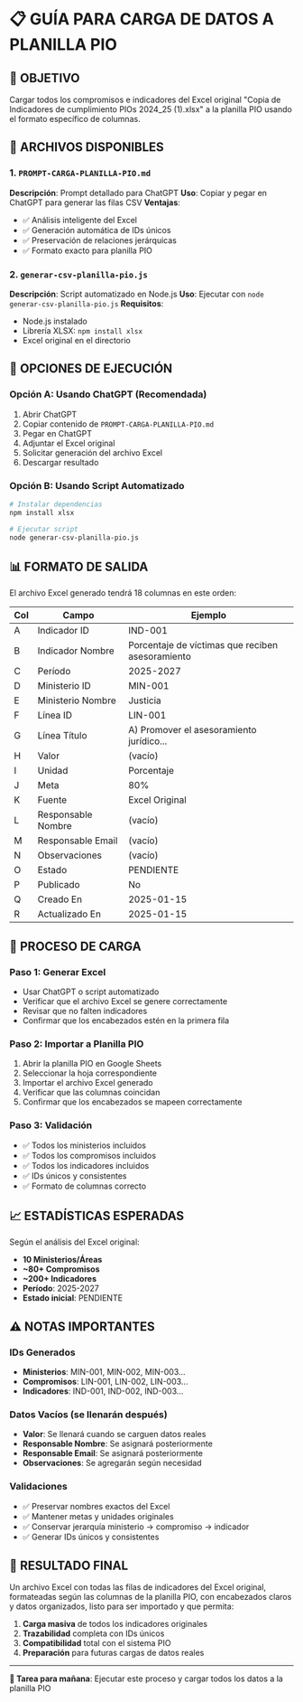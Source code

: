 # 📋 GUÍA PARA CARGA DE DATOS A PLANILLA PIO

## 🎯 OBJETIVO
Cargar todos los compromisos e indicadores del Excel original "Copia de Indicadores de cumplimiento PIOs 2024_25 (1).xlsx" a la planilla PIO usando el formato específico de columnas.

## 📁 ARCHIVOS DISPONIBLES

### 1. `PROMPT-CARGA-PLANILLA-PIO.md`
**Descripción**: Prompt detallado para ChatGPT
**Uso**: Copiar y pegar en ChatGPT para generar las filas CSV
**Ventajas**: 
- ✅ Análisis inteligente del Excel
- ✅ Generación automática de IDs únicos
- ✅ Preservación de relaciones jerárquicas
- ✅ Formato exacto para planilla PIO

### 2. `generar-csv-planilla-pio.js`
**Descripción**: Script automatizado en Node.js
**Uso**: Ejecutar con `node generar-csv-planilla-pio.js`
**Requisitos**: 
- Node.js instalado
- Librería XLSX: `npm install xlsx`
- Excel original en el directorio

## 🚀 OPCIONES DE EJECUCIÓN

### Opción A: Usando ChatGPT (Recomendada)
1. Abrir ChatGPT
2. Copiar contenido de `PROMPT-CARGA-PLANILLA-PIO.md`
3. Pegar en ChatGPT
4. Adjuntar el Excel original
5. Solicitar generación del archivo Excel
6. Descargar resultado

### Opción B: Usando Script Automatizado
```bash
# Instalar dependencias
npm install xlsx

# Ejecutar script
node generar-csv-planilla-pio.js
```

## 📊 FORMATO DE SALIDA

El archivo Excel generado tendrá 18 columnas en este orden:

| Col | Campo | Ejemplo |
|-----|-------|---------|
| A | Indicador ID | IND-001 |
| B | Indicador Nombre | Porcentaje de víctimas que reciben asesoramiento |
| C | Período | 2025-2027 |
| D | Ministerio ID | MIN-001 |
| E | Ministerio Nombre | Justicia |
| F | Línea ID | LIN-001 |
| G | Línea Título | A) Promover el asesoramiento jurídico... |
| H | Valor | (vacío) |
| I | Unidad | Porcentaje |
| J | Meta | 80% |
| K | Fuente | Excel Original |
| L | Responsable Nombre | (vacío) |
| M | Responsable Email | (vacío) |
| N | Observaciones | (vacío) |
| O | Estado | PENDIENTE |
| P | Publicado | No |
| Q | Creado En | 2025-01-15 |
| R | Actualizado En | 2025-01-15 |

## 🔄 PROCESO DE CARGA

### Paso 1: Generar Excel
- Usar ChatGPT o script automatizado
- Verificar que el archivo Excel se genere correctamente
- Revisar que no falten indicadores
- Confirmar que los encabezados estén en la primera fila

### Paso 2: Importar a Planilla PIO
1. Abrir la planilla PIO en Google Sheets
2. Seleccionar la hoja correspondiente
3. Importar el archivo Excel generado
4. Verificar que las columnas coincidan
5. Confirmar que los encabezados se mapeen correctamente

### Paso 3: Validación
- ✅ Todos los ministerios incluidos
- ✅ Todos los compromisos incluidos  
- ✅ Todos los indicadores incluidos
- ✅ IDs únicos y consistentes
- ✅ Formato de columnas correcto

## 📈 ESTADÍSTICAS ESPERADAS

Según el análisis del Excel original:
- **10 Ministerios/Áreas**
- **~80+ Compromisos**
- **~200+ Indicadores**
- **Período**: 2025-2027
- **Estado inicial**: PENDIENTE

## ⚠️ NOTAS IMPORTANTES

### IDs Generados
- **Ministerios**: MIN-001, MIN-002, MIN-003...
- **Compromisos**: LIN-001, LIN-002, LIN-003...
- **Indicadores**: IND-001, IND-002, IND-003...

### Datos Vacíos (se llenarán después)
- **Valor**: Se llenará cuando se carguen datos reales
- **Responsable Nombre**: Se asignará posteriormente
- **Responsable Email**: Se asignará posteriormente
- **Observaciones**: Se agregarán según necesidad

### Validaciones
- ✅ Preservar nombres exactos del Excel
- ✅ Mantener metas y unidades originales
- ✅ Conservar jerarquía ministerio → compromiso → indicador
- ✅ Generar IDs únicos y consistentes

## 🎯 RESULTADO FINAL

Un archivo Excel con todas las filas de indicadores del Excel original, formateadas según las columnas de la planilla PIO, con encabezados claros y datos organizados, listo para ser importado y que permita:

1. **Carga masiva** de todos los indicadores originales
2. **Trazabilidad** completa con IDs únicos
3. **Compatibilidad** total con el sistema PIO
4. **Preparación** para futuras cargas de datos reales

---

**📅 Tarea para mañana**: Ejecutar este proceso y cargar todos los datos a la planilla PIO
